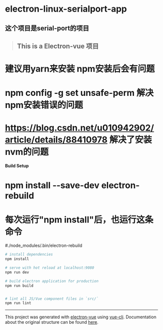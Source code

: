 # electron-linux-serialport-app
## 这个项目是**serial-port**的项目
> This is a Electron-vue 项目
>---
# 建议用yarn来安装 npm安装后会有问题
# npm config -g set unsafe-perm 解决npm安装错误的问题
# https://blog.csdn.net/u010942902/article/details/88410978 解决了安装nvm的问题
#### Build Setup
# npm install --save-dev electron-rebuild

# 每次运行"npm install"后，也运行这条命令
#./node_modules/.bin/electron-rebuild 
``` bash
# install dependencies
npm install

# serve with hot reload at localhost:9080
npm run dev

# build electron application for production
npm run build


# lint all JS/Vue component files in `src/`
npm run lint

```

---

This project was generated with [electron-vue](https://github.com/SimulatedGREG/electron-vue) using [vue-cli](https://github.com/vuejs/vue-cli). Documentation about the original structure can be found [here](https://simulatedgreg.gitbooks.io/electron-vue/content/index.html).
